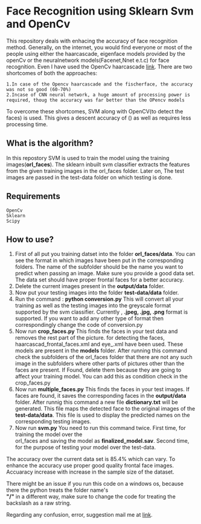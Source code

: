 # Face Recognition using Sklearn Svm and OpenCv

This repository deals with enhacing the accuracy of face recognition method. Generally, on the internet, you would find everyone or most of the people using either the haarcascade, eigenface models provided by the openCv or the neuralnetwork models(Facenet,Nnet e.t.c) for face recognition. Even I have used the OpenCv haarcascade [link](https://github.com/abhising10p14/Face-Recognition-LBPH). There are two shortcomes of both the approaches:

	1.In case of the Opencv haarcascade and the fischerface, the accuracy was not so good (60-70%)
	2.Incase of CNN neural network, a huge amount of processing power is required, thoug the accuracy was far better than the OPencv models

To overcome these shortcomes, SVM along with OpenCV(to detect the faces) is used. This gives a descent accuracy of () as well as requires less processing time.

## What is the algorithm?

In this repostory SVM is used to train the model using the training images(**orl_faces**). The sklearn inbuilt svm classifier extracts the features from the given training images in the orl_faces folder. Later on, The test images are passed in the test-data folder on which testing is done.

## Requirements
	OpenCv
	Sklearn
	Scipy

## How to use?

1. First of all put you training datset into the folder **orl_faces/data**. You can see the format in which images have been put in the corresponding folders. The name of the subfolder should be the name you want to predict when passing an image. Make sure you provide a good data set. The data set should have proper frontal faces for a better accuracy.
2. Delete the current images present in the **output/data** folder.
3. Now put your testing images into the folder **test-data/data** folder.
4. Run the command : **python conversion.py**  This will convert all your training as well as the testing images 
	into the greyscale format supported by the svm classifier. Currently , **.jpeg, .jpg, .png** format is supported. If you want to add any other type of format then correspondingly change the code of conversion.py
5. Now run  **crop_faces.py**  This finds the faces in your test data and removes the rest part of the 
	picture. for detecting the faces, haarcascad_frontal_faces.xml and eye_.xml have been used. These models are present in the **models** folder. After running this command check the subfolders of the orl_faces folder that there are not any such image in the subfolders where other parts of pictures other than the faces are present. If Found, delete them because they are going to affect your training model. You can add this as condition check in the crop_faces.py 
5. Now run **multiple_faces.py**  This finds the faces in your test images. If faces are found, it saves 
	the corresponding faces in the **output/data** folder. After runnig this command a new file **dictionary.txt** will be generated. This file maps the detected face to the original images of the **test-data/data**. This file is used to display the predicted names on the corresponding testing images.
6. Now run  **svm.py** You need to run this command twice. First time, for training the model over the   
	orl_faces and saving the model as **finalized_model.sav**. Second time, for the purpose of testing your model over the test-data.
  
 The accuracy over the current data set is 85.4% which can vary. To enhance the accuracy use proper good quality frontal face images. Accuaracy increase with increase in the sample size of the dataset.

 There might be an issue if you run this code on a windows os, because there the python treats the folder name's    
 **"/"** in a different way, make sure to change the code for treating the backslash as a raw string.

 Regarding any confusion, error, suggestion mail me at [link](abhisingh10p14@gmail.com).